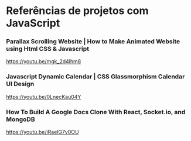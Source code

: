 # Referências de projetos com JavaScript

### Parallax Scrolling Website | How to Make Animated Website using Html CSS & Javascript

https://youtu.be/mgk_2d4lhm8

### Javascript Dynamic Calendar | CSS Glassmorphism Calendar UI Design

https://youtu.be/0LnecKau04Y

### How To Build A Google Docs Clone With React, Socket.io, and MongoDB

https://youtu.be/iRaelG7v0OU